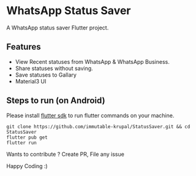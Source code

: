 # WhatsApp Status Saver

A WhatsApp status saver Flutter project.

## Features
* View Recent statuses from WhatsApp & WhatsApp Business.
* Share statuses without saving.
* Save statuses to Gallary
* Material3 UI

## Steps to run (on Android)

Please install [flutter sdk](https://docs.flutter.dev/get-started/install) to run flutter commands on your machine.

``` 
git clone https://github.com/immutable-krupal/StatusSaver.git && cd StatusSaver
flutter pub get
flutter run 
```
<p> Wants to contribute ? Create PR, File any issue </p>
<p> Happy Coding :) </p>
